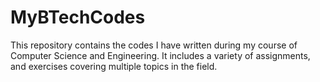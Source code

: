 # MyBTechCodes
This repository contains the codes I have written during my course of Computer Science and Engineering. It includes a variety of assignments, and exercises covering multiple topics in the field.
